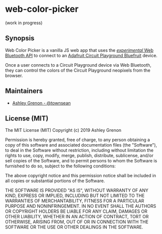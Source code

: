 # web-color-picker

(work in progress)

## Synopsis

Web Color Picker is a vanilla JS web app that uses the [*experimental* Web Bluetooth API](https://developer.mozilla.org/en-US/docs/Web/API/Web_Bluetooth_API) to connect to an [Adafruit Circuit Playground Bluefruit](https://www.adafruit.com/product/4333) device.

Once a user connects to a Circuit Playground device via Web Bluetooth, they can control the colors of the Circuit Playground neopixels from the browser.

## Maintainers

* [Ashley Grenon - @townsean](https://github.com/townsean)

## License (MIT)

The MIT License (MIT)
Copyright (c) 2019 Ashley Grenon

Permission is hereby granted, free of charge, to any person obtaining a copy of this software and associated documentation files (the "Software"), to deal in the Software without restriction, including without limitation the rights to use, copy, modify, merge, publish, distribute, sublicense, and/or sell copies of the Software, and to permit persons to whom the Software is furnished to do so, subject to the following conditions:

The above copyright notice and this permission notice shall be included in all copies or substantial portions of the Software.

THE SOFTWARE IS PROVIDED "AS IS", WITHOUT WARRANTY OF ANY KIND, EXPRESS OR IMPLIED, INCLUDING BUT NOT LIMITED TO THE WARRANTIES OF MERCHANTABILITY, FITNESS FOR A PARTICULAR PURPOSE AND NONINFRINGEMENT. IN NO EVENT SHALL THE AUTHORS OR COPYRIGHT HOLDERS BE LIABLE FOR ANY CLAIM, DAMAGES OR OTHER LIABILITY, WHETHER IN AN ACTION OF CONTRACT, TORT OR OTHERWISE, ARISING FROM, OUT OF OR IN CONNECTION WITH THE SOFTWARE OR THE USE OR OTHER DEALINGS IN THE SOFTWARE.
